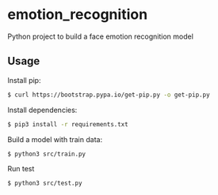 # emotion_recognition
Python project to build a face emotion recognition model

## Usage

Install pip:

```bash
$ curl https://bootstrap.pypa.io/get-pip.py -o get-pip.py
```

Install dependencies:

```bash
$ pip3 install -r requirements.txt
```

Build a model with train data:

```bash
$ python3 src/train.py
```

Run test
```bash
$ python3 src/test.py
```
